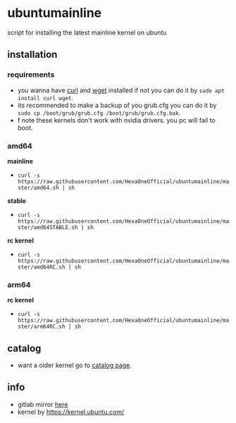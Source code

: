 # ubuntumainline
script for installing the latest mainline kernel on ubuntu 

## installation

### requirements

- you wanna have [curl](https://curl.haxx.se/) and [wget](https://www.gnu.org/software/wget/) installed if not you can do it by `sudo apt install curl wget`.
- its recommended to make a backup of you grub.cfg you can do it by `sudo cp /boot/grub/grub.cfg /boot/grub/grub.cfg.bak`.
- **!** note these kernels don't work with nvidia drivers. you pc will fail to boot.

### amd64

**mainline**

- `curl -s https://raw.githubusercontent.com/HexaOneOfficial/ubuntumainline/master/amd64.sh | sh`

**stable**

- `curl -s https://raw.githubusercontent.com/HexaOneOfficial/ubuntumainline/master/amd64STABLE.sh | sh`

**rc kernel**

- `curl -s https://raw.githubusercontent.com/HexaOneOfficial/ubuntumainline/master/amd64RC.sh | sh`

### arm64

**rc kernel**

- `curl -s https://raw.githubusercontent.com/HexaOneOfficial/ubuntumainline/master/arm64RC.sh | sh`

## catalog

- want a older kernel go to [catalog page](./catalog/README.md).

## info

- gitlab mirror [here](https://gitlab.com/HexaOneOfficial/ubuntumainline)
- kernel by https://kernel.ubuntu.com/
